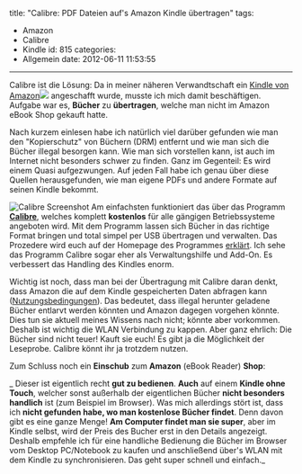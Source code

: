 title: "Calibre: PDF Dateien auf's Amazon Kindle übertragen"
tags:
  - Amazon
  - Calibre
  - Kindle
id: 815
categories:
  - Allgemein
date: 2012-06-11 11:53:55
---

Calibre ist die Lösung: Da in meiner näheren Verwandtschaft ein [Kindle von Amazon](http://www.amazon.de/gp/product/B005890FUI/ref=as_li_ss_tl?ie=UTF8&amp;tag=sufibani-21&amp;linkCode=as2&amp;camp=1638&amp;creative=19454&amp;creativeASIN=B005890FUI)![](http://www.assoc-amazon.de/e/ir?t=sufibani-21&amp;l=as2&amp;o=3&amp;a=B005890FUI) angeschafft wurde, musste ich mich damit beschäftigen. Aufgabe war es, **Bücher** zu **übertragen**, welche man nicht im Amazon eBook Shop gekauft hatte.

Nach kurzem einlesen habe ich natürlich viel darüber gefunden wie man den "Kopierschutz" von Büchern (DRM) entfernt und wie man sich die Bücher illegal besorgen kann. Wie man sich vorstellen kann, ist auch im Internet nicht besonders schwer zu finden. Ganz im Gegenteil: Es wird einem Quasi aufgezwungen. Auf jeden Fall habe ich genau über diese Quellen herausgefunden, wie man eigene PDFs und andere Formate auf seinen Kindle bekommt.

![Calibre Screenshot](https://lh5.googleusercontent.com/_lG58t3XWd3c/TcNwiXkAx_I/AAAAAAAAAEc/M34I4uY9UUY/s800/gui.jpeg "Calibre Screenshot")
Am einfachsten funktioniert das über das Programm **[Calibre](http://calibre-ebook.com/)**, welches komplett **kostenlos** für alle gängigen Betriebssysteme angeboten wird. Mit dem Programm lassen sich Bücher in das richtige Format bringen und total simpel per USB übertragen und verwalten. Das Prozedere wird euch auf der Homepage des Programmes [erklärt](http://calibre-ebook.com/demo). Ich sehe das Programm Calibre sogar eher als Verwaltungshilfe und Add-On. Es verbessert das Handling des Kindles enorm.

Wichtig ist noch, dass man bei der Übertragung mit Calibre daran denkt, dass Amazon die auf dem Kindle gespeicherten Daten abfragen kann ([Nutzungsbedingungen](http://www.amazon.de/gp/help/customer/display.html?nodeId=200595170)). Das bedeutet, dass illegal herunter geladene Bücher entlarvt werden könnten und Amazon dagegen vorgehen könnte. Dies tun sie aktuell meines Wissens nach nicht; könnte aber vorkommen. Deshalb ist wichtig die WLAN Verbindung zu kappen.
Aber ganz ehrlich: Die Bücher sind nicht teuer! Kauft sie euch! Es gibt ja die Möglichkeit der Leseprobe. Calibre könnt ihr ja trotzdem nutzen.

Zum Schluss noch ein **Einschub** zum **Amazon** (eBook Reader) **Shop**:

_ Dieser ist eigentlich recht **gut zu bedienen**. **Auch** auf einem **Kindle ohne Touch**, welcher sonst außerhalb der eigentlichen Bücher **nicht besonders handlich** ist (zum Beispiel im Browser). Was mich allerdings stört ist, dass ich **nicht gefunden habe, wo man kostenlose Bücher findet**. Denn davon gibt es eine ganze Menge! **Am Computer findet man sie super**, aber im Kindle selbst, wird der Preis des Bucher erst in den Details angezeigt. Deshalb empfehle ich für eine handliche Bedienung die Bücher im Browser vom Desktop PC/Notebook zu kaufen und anschließend über's WLAN mit dem Kindle zu synchronisieren. Das geht super schnell und einfach._
